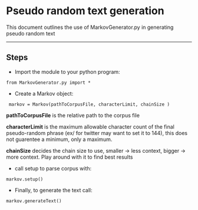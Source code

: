 # Pseudo random text generation #

This document outlines the use of MarkovGenerator.py in generating pseudo random text
***

## Steps
-   Import the module to your python program:
```
from MarkovGenerator.py import * 
```

- Create a Markov object:
```
 markov = Markov(pathToCorpusFile, characterLimit, chainSize ) 
```

**pathToCorpusFile** is the relative path to the corpus file

**characterLimit** is the maximum allowable character count of the final pseudo-random phrase (ex/ for twitter may want to set it to 144), this does not guarentee a minimum, only a maximum.

**chainSize** decides the chain size to use, smaller -> less context, bigger -> more context. Play around with it to find best results

- call setup to parse corpus with:
```
markov.setup()
```


- Finally, to generate the text call:
```
markov.generateText()
``` 
